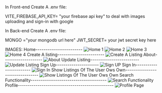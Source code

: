 In Front-end Create A .env file:

VITE_FIREBASE_API_KEY= "your firebase api key" to deal with images uploading and sign-in with google

In Back-end Create A .env file:

MONGO ="your mongodb url here"
JWT_SECRET= your jwt secret key here


IMAGES:
Home------------------------
![Home 1](https://github.com/user-attachments/assets/8e63e76a-7062-4ced-983f-a365c56ef380)
![Home 2](https://github.com/user-attachments/assets/29077e00-a7c1-4c95-8133-e34f17759a2a)
![Home 3](https://github.com/user-attachments/assets/75ec1478-1f52-4bf0-9917-64447a5a87ea)
![Home 4](https://github.com/user-attachments/assets/3d56c6f1-87a7-4c87-9032-389c17590b6a)
Create A listing------------------------
![Create A Listing](https://github.com/user-attachments/assets/727558c8-b420-4f8e-86ed-b12cd1542816)
About--------------------
![About](https://github.com/user-attachments/assets/c0e400e2-a947-4531-b1a2-8a51dae3d23b)
Update Listing-------------------------
![Update Listing](https://github.com/user-attachments/assets/a76b4bf4-a037-42cb-aa8e-1ea2ba5045e9)
Sign Up----------------------
![Sign UP](https://github.com/user-attachments/assets/bb3048ca-d4a9-4e3e-b47e-6536fbd3cf3a)
Sign In------------------------
![Sign In](https://github.com/user-attachments/assets/4d2edaee-dbeb-4287-978a-b3d7b48a329c)
Show Listings Of The User Ows Own---------------------------------
![Show Listings Of The User Ows Own](https://github.com/user-attachments/assets/a798962f-be36-4b86-9125-a887633ad332)
Search Functionality---------------------------------------
![Search Functionality](https://github.com/user-attachments/assets/9eceecf8-f02b-4d2d-8897-1c34270a37ee)
Profile-------------------------------------------------
![Profile Page](https://github.com/user-attachments/assets/e42c2f94-c74f-44b3-8645-85caf857be2a)



